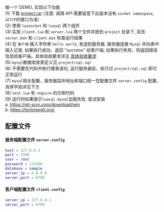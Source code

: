 做一个 DEMO, 实现以下功能    
(1) 下载 [project.rar](https://github.com/yaofei365/NEO/releases/download/master/project.zip) (注意: 调用 API 需要留意下此版本没有 `socket namespace`, 以`TCP`的接口为准)     
(2) 使用 `luasocket` 和 `luasql` 两个组件     
(3) 实现 `client.lua` 和 `server.lua` 两个文件并放到 `project` 目录下, 双击 `server.bat` 和 `client.bat` 检查运行结果     
(4) 在 `客户端` 输入字符串 `hello world`, 发送到服务器, 服务器连接 `Mysql` 并向表中插入记录, 如果执行成功，返回 "success" 给客户端; 如果执行失败，则返回错误信息给客户端，具体验收要求详见 [具体验收要求](project/test.md)    
(5) `mysql`数据库库表定义见 `project/sql.sql`      
(6) 不需要在代码中执行建表语句, 运行服务器前，执行过 `project/sql.sql` 即可正常运行      
(7) `mysql`相关配置，服务器监听地址和端口统一在配置文件 `server.config` 配置, 具体字段详见下方    
(8) `test.lua` 有 `require` 的示例代码    
(9) 运行时如果提示`luasql.mysql`加载失败, 尝试安装    
a. https://git-scm.com/download/win    
b. https://tortoisegit.org/    

## 配置文件

#### 服务端配置文件 `server.config`    
```lua
host = 127.0.0.1
port = 3306
user = root
password = 123456
database = sample
server_ip = 0.0.0.0
server_port = 6789
```

#### 客户端配置文件 `client.config`    
```lua
server_ip = 127.0.0.1
server_port = 6789
```

